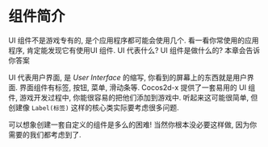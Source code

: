 # 组件简介

UI 组件不是游戏专有的, 是个应用程序都可能会使用几个. 看一看你常使用的应用程序, 肯定能发现它有使用UI 组件. UI 代表什么? UI 组件是做什么的? 本章会告诉你答案

UI 代表用户界面, 是 _User Interface_ 的缩写, 你看到的屏幕上的东西就是用户界面. 界面组件有标签, 按钮, 菜单, 滑动条等. Cocos2d-x 提供了一套易用的 UI 组件, 游戏开发过程中, 你能很容易的把他们添加到游戏中. 听起来这可能很简单, 但创建像 `Label(标签)` 这样的核心类实际要考虑很多问题.

可以想象创建一套自定义的组件是多么的困难! 当然你根本没必要这样做, 因为你需要的我们都考虑到了.

<!-- topics to cover later -->
<!--
#### ImageView
A `ImageView` is a placeholder for displaying images. It supports touch events,
focus, percent positioning and percent content size. To create an `ImageView`:
```cpp
auto imageView = ImageView::create("ccicon.png");
imageView->setPosition(Vec2(0,0));
this->addChild(imageView);
```
It is also possible to create an `ImageView` from a `SpriteFrame`:
```cpp
auto imageView = ImageView::create("ccicon.png", TextureResType::PLIST);
imageView->setPosition(Vec2(0,0));
this->addChild(imageView);
```
## Text
A `Text` widget is used for displaying text. It can also use it as a _text-only_
button. You can think of a `Text` widget as `Text` supports system font and TTF fonts. To create a `Text` widget:
```cpp
auto text = Text::create("Text","fonts/MyTTF.ttf",30);

this->addChild(text);
```
You can add effects like _shadow_, _glow_ and _outline_ just like any `Label`
object.

### TextBMFont
A `TextBMFont` widget is used for displaying `BMFont` text. It supports touch
event, focus, percent positioning and percent content size. Creating a `TextBMFont`
is list like the `Text` widget:
```cpp
auto textBMFont = TextBMFont::create("BMFont", "bitmapFontTest2.fnt");
textBMFont->setPosition(Vec2(0,0));
this->addChild(textBMFont);
```

#### TextAtlas
A `TextAtlas` widget is used for displaying text as an _atlas font_. It  supports
touch event, focus, percent positioning and percent content size.\
```cpp
auto textAtlas = TextAtlas::create("1234567890", "labelatlas.png", 17, 22, "0");
textAtlas->setPosition(Vec2(0,0));
this->addChild(textAtlas);
```

#### RichText
A `RichText` widget is used for displaying text, image and custom nodes.  It
supports touch event, focus, percent positioning and percent content size. When
receiving a touch event the whole `RichText` widget receives the event. To create
a `RichText` widget:
```cpp
auto richText = RichText::create();
richText->ignoreContentAdaptWithSize(false);
richText->setContentSize(Size(100, 100));

auto re1 = RichElementText::create(1, Color3B::WHITE, 255, str1, "Marker Felt", 10);

richText->pushBackElement(re1);
richText->setPosition(Vec2(0,0));
richText->setLocalZOrder(10);
this->addChild(_richText);
```
-->
